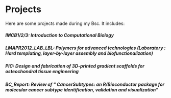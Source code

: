 # Projects

Here are some projects made during my Bsc.
It includes:
##### IMCB1/2/3: Introduction to Computational Biology
##### LMAPR2012_LAB_LBL: Polymers for advanced technologies (Laboratory : Hard templating, layer-by-layer assembly and biofunctionalization)
##### PIC: Design and fabrication of 3D-printed gradient scaffolds for osteochondral tissue engineering
##### BC_Report: Review of " CancerSubtypes: an R/Bioconductor package for molecular cancer subtype identification, validation and visualization"
